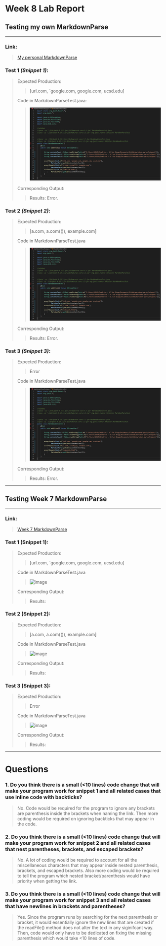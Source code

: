 # Week 8 Lab Report

## **Testing my own MarkdownParse**

---

### **Link:**
>[My personal MarkdownParse](https://github.com/dan248lee/markdown-parse)


### **Test 1** *(Snippet 1)*:
>Expected Production:
>> [url.com, `google.com, google.com, ucsd.edu]
>
>Code in MarkdownParseTest.java:
>> ![image](Tester1.jpg)
>
>Corresponding Output:
>>Results: Error. 

### **Test 2** *(Snippet 2)*:
>Expected Production:
>> [a.com, a.com(()), example.com]
>
>Code in MarkdownParseTest.java
>> ![image](Tester1.jpg)
>
>Corresponding Output:
>>Results: Error.

### **Test 3** *(Snippet 3)*:
>Expected Production:
>>Error
>
>Code in MarkdownParseTest.java
>> ![image](Tester1.jpg)
>
>Corresponding Output:
>>Results: Error. 

---

## **Testing Week 7 MarkdownParse**
---

### Link:
>[Week 7 MarkdownParse](https://github.com/ucsd-cse15l-w22/markdown-parse/tree/2pm)

### **Test 1** (Snippet 1):
>Expected Production:
>> [url.com, `google.com, google.com, ucsd.edu]
>
>Code in MarkdownParseTest.java
>> ![image]()
>
>Corresponding Output:
>>Results: 

### **Test 2** (Snippet 2):
>Expected Production:
>> [a.com, a.com(()), example.com]
>
>Code in MarkdownParseTest.java
>> ![image]()
>
>Corresponding Output:
>>Results: 

### **Test 3** (Snippet 3):
>Expected Production:
>>Error
>
>Code in MarkdownParseTest.java
>> ![image]()
>
>Corresponding Output:
>>Results: 

---

# **Questions**

### **1. Do you think there is a small (<10 lines) code change that will make your program work for snippet 1 and all related cases that use inline code with backticks?**

> No. Code would be required for the program to ignore any brackets are parenthesis inside the brackets when naming the link. Then more coding would be required on ignoring backticks that may appear in the code.

### **2. Do you think there is a small (<10 lines) code change that will make your program work for snippet 2 and all related cases that nest parentheses, brackets, and escaped brackets?**

> No. A lot of coding would be required to account for all the miscellaneous characters that may appear inside nested parenthesis, brackets, and escaped brackets. Also more coding would be required to tell the program which nested bracket/parenthesis would have priority when getting the link.

### **3. Do you think there is a small (<10 lines) code change that will make your program work for snippet 3 and all related cases that have newlines in brackets and parentheses?**

> Yes. Since the program runs by searching for the next parenthesis or bracket, it would essentially ignore the new lines that are created if the readFile() method does not alter the text in any siginifcant way. Then, code would only have to be dedicated on fixing the missing parenthesis which would take <10 lines of code.